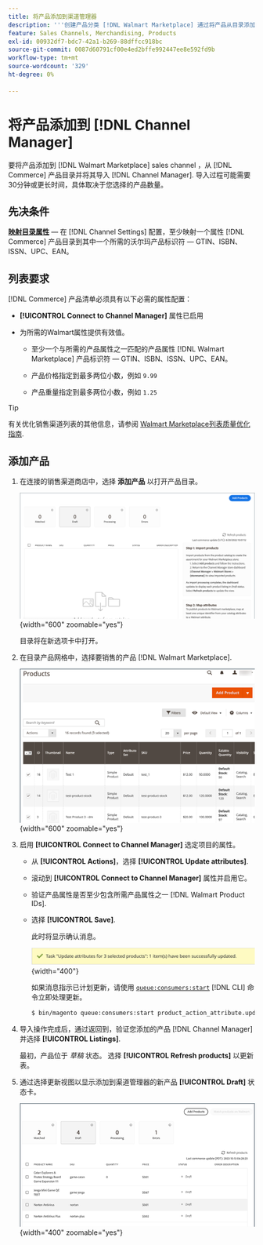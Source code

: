 ```yaml
---
title: 将产品添加到渠道管理器
description: '''创建产品分类 [!DNL Walmart Marketplace] 通过将产品从目录添加到在Channel Manager中配置的销售渠道来进行销售。'
feature: Sales Channels, Merchandising, Products
exl-id: 00932df7-bdc7-42a1-b269-88dffcc918bc
source-git-commit: 0087d60791cf00e4ed2bffe992447ee8e592fd9b
workflow-type: tm+mt
source-wordcount: '329'
ht-degree: 0%

---
```



# 将产品添加到 [!DNL Channel Manager]

要将产品添加到 [!DNL Walmart Marketplace] sales channel ，从 [!DNL Commerce] 产品目录并将其导入 [!DNL Channel Manager].
导入过程可能需要30分钟或更长时间，具体取决于您选择的产品数量。

## 先决条件

**[映射目录属性](map-catalog-attributes.md)** — 在 [!DNL Channel Settings] 配置，至少映射一个属性 [!DNL Commerce] 产品目录到其中一个所需的沃尔玛产品标识符 — GTIN、ISBN、ISSN、UPC、EAN。

## 列表要求

[!DNL Commerce] 产品清单必须具有以下必需的属性配置：

- **[!UICONTROL Connect to Channel Manager]** 属性已启用

- 为所需的Walmart属性提供有效值。

   - 至少一个与所需的产品属性之一匹配的产品属性 [!DNL Walmart Marketplace] 产品标识符 — GTIN、ISBN、ISSN、UPC、EAN。

   - 产品价格指定到最多两位小数，例如 `9.99`

   - 产品重量指定到最多两位小数，例如 `1.25`

>[!TIP]
>
>有关优化销售渠道列表的其他信息，请参阅 [Walmart Marketplace列表质量优化指南](https://marketplace.walmart.com/wp-content/uploads/2020/09/WMP_listing_quality_optimization_guide.pdf).

## 添加产品

1. 在连接的销售渠道商店中，选择 **添加产品** 以打开产品目录。

   ![将产品添加到Sales Channel商店](assets/add-initial-products-to-connected-channel.png){width="600" zoomable="yes"}

   目录将在新选项卡中打开。

1. 在目录产品网格中，选择要销售的产品 [!DNL Walmart Marketplace].

   ![将产品发送到Sales Channel商店](assets/select-products-from-catalog.png){width="600" zoomable="yes"}

1. 启用 **[!UICONTROL Connect to Channel Manager]** 选定项目的属性。

   - 从 **[!UICONTROL Actions]**，选择 **[!UICONTROL Update attributes]**.

   - 滚动到 **[!UICONTROL Connect to Channel Manager]** 属性并启用它。

   - 验证产品属性是否至少包含所需产品属性之一 [!DNL Walmart Product IDs].

   - 选择 **[!UICONTROL Save]**.

     此时将显示确认消息。

     ![产品从目录导入到销售渠道确认消息](assets/product-import-from-catalog-confirmation.png){width="400"}

     如果消息指示已计划更新，请使用 [`queue:consumers:start`](https://experienceleague.adobe.com/docs/commerce-operations/configuration-guide/cli/start-message-queues.html) [!DNL CLI] 命令立即处理更新。

     ```bash
     $ bin/magento queue:consumers:start product_action_attribute.update
     ```

1. 导入操作完成后，通过返回到，验证您添加的产品 [!DNL Channel Manager] 并选择 **[!UICONTROL Listings]**.

   最初，产品位于 *草稿* 状态。 选择 **[!UICONTROL Refresh products]** 以更新表。

1. 通过选择更新视图以显示添加到渠道管理器的新产品 **[!UICONTROL Draft]** 状态卡。

   ![产品已导入连接的销售渠道](assets/products-in-marketplace-sales-channel.png){width="400" zoomable="yes"}


